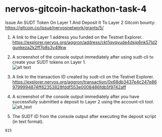 # nervos-gitcoin-hackathon-task-4
Issue An SUDT Token On Layer 1 And Deposit It To Layer 2
Gitcoin bounty: https://gitcoin.co/issue/nervosnetwork/grants/5/

1. A link to the Layer 1 address you funded on the Testnet Explorer.  
https://explorer.nervos.org/aggron/address/ckt1qyqyude4dsjp6nk57ld2gunkeza2k2ff7p8s3y49kw

2. A screenshot of the console output immediately after using sudt-cli to create your SUDT tokens on Layer 1.  
![alt text](https://github.com/anhnt4288/nervous-hackathon/blob/master/task-4/sudt-cli.png)

3. A link to the transaction ID created by sudt-cli on the Testnet Explorer.
https://explorer.nervos.org/aggron/transaction/0x68db3437e4c247e869799994874ff62353828fddf553e0008486fdb5f9742aff

4. A screenshot of the console output immediately after you have successfully submitted a deposit to Layer 2 using the account-cli tool.
![alt_text](https://github.com/anhnt4288/nervous-hackathon/blob/master/task-4/account-cli.png)

5. The SUDT ID from the console output after executing the deposit script (in text format).  
```
815
```

